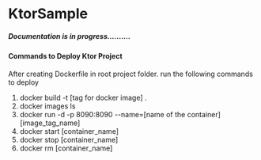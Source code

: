 # KtorSample
##### Documentation is in progress..........
#### Commands to Deploy Ktor Project
After creating Dockerfile in root project folder. run the following commands to deploy

1) docker build -t [tag for docker image] .
2) docker images ls
3) docker run -d -p 8090:8090 --name=[name of the container] [image_tag_name]
4) docker start [container_name]
5) docker stop [container_name]
6) docker rm [container_name]

